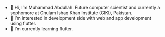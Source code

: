 - 👋 Hi, I’m Muhammad Abdullah. Future computer scientist and currently a sophomore at Ghulam Ishaq Khan Institute (GIKI), Pakistan.
- 👀 I’m interested in development side with web and app development using flutter.
- 🌱 I’m currently learning flutter.
<!--
- 💞️ I’m looking to collaborate on ...
- 📫 How to reach me ...
--->

<!---
KillSwitch412/KillSwitch412 is a ✨ special ✨ repository because its `README.md` (this file) appears on your GitHub profile.
You can click the Preview link to take a look at your changes.
--->
